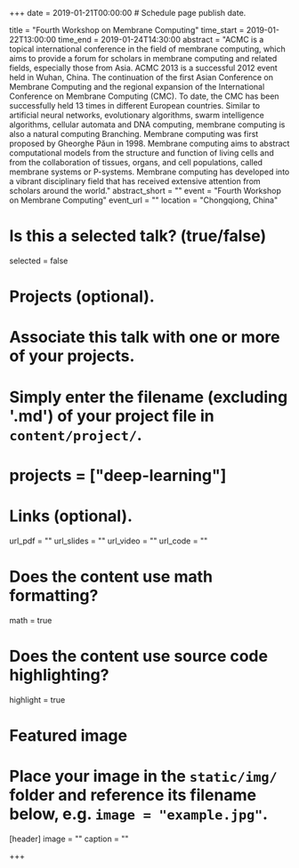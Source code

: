 +++
date = 2019-01-21T00:00:00  # Schedule page publish date.

title = "Fourth Workshop on Membrane Computing"
time_start = 2019-01-22T13:00:00
time_end = 2019-01-24T14:30:00
abstract = "ACMC is a topical international conference in the field of membrane computing, which aims to provide a forum for scholars in membrane computing and related fields, especially those from Asia. ACMC 2013 is a successful 2012 event held in Wuhan, China. The continuation of the first Asian Conference on Membrane Computing and the regional expansion of the International Conference on Membrane Computing (CMC). To date, the CMC has been successfully held 13 times in different European countries. Similar to artificial neural networks, evolutionary algorithms, swarm intelligence algorithms, cellular automata and DNA computing, membrane computing is also a natural computing Branching. Membrane computing was first proposed by Gheorghe P&#259;un in 1998. Membrane computing aims to abstract computational models from the structure and function of living cells and from the collaboration of tissues, organs, and cell populations, called membrane systems or P-systems. Membrane computing has developed into a vibrant disciplinary field that has received extensive attention from scholars around the world."
abstract_short = ""
event = "Fourth Workshop on Membrane Computing"
event_url = ""
location = "Chongqiong, China"

# Is this a selected talk? (true/false)
selected = false

# Projects (optional).
#   Associate this talk with one or more of your projects.
#   Simply enter the filename (excluding '.md') of your project file in `content/project/`.
# projects = ["deep-learning"]

# Links (optional).
url_pdf = ""
url_slides = ""
url_video = ""
url_code = ""

# Does the content use math formatting?
math = true

# Does the content use source code highlighting?
highlight = true

# Featured image
# Place your image in the `static/img/` folder and reference its filename below, e.g. `image = "example.jpg"`.
[header]
image = ""
caption = ""

+++

<!-- Embed your slides or video here using [shortcodes](https://sourcethemes.com/academic/post/writing-markdown-latex/). Further details can easily be added using *Markdown* and $\rm \LaTeX$ math code. -->